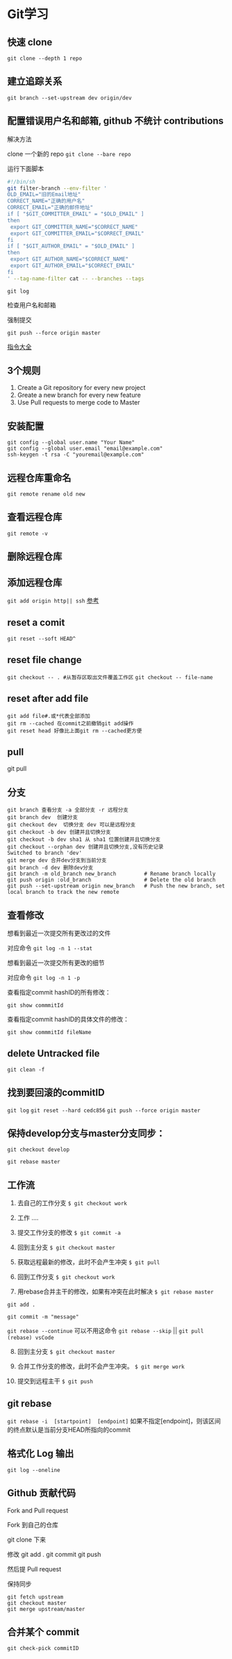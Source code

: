 ﻿# Git学习

## 快速 clone

`git clone --depth 1 repo`

## 建立追踪关系

`git branch --set-upstream dev origin/dev`

## 配置错误用户名和邮箱, github 不统计 contributions

解决方法

clone 一个新的 repo
`git clone --bare repo`

运行下面脚本

```sh
#!/bin/sh
git filter-branch --env-filter '
OLD_EMAIL="旧的Email地址"
CORRECT_NAME="正确的用户名"
CORRECT_EMAIL="正确的邮件地址"
if [ "$GIT_COMMITTER_EMAIL" = "$OLD_EMAIL" ]
then
 export GIT_COMMITTER_NAME="$CORRECT_NAME"
 export GIT_COMMITTER_EMAIL="$CORRECT_EMAIL"
fi
if [ "$GIT_AUTHOR_EMAIL" = "$OLD_EMAIL" ]
then
 export GIT_AUTHOR_NAME="$CORRECT_NAME"
 export GIT_AUTHOR_EMAIL="$CORRECT_EMAIL"
fi
' --tag-name-filter cat -- --branches --tags
```
`git log`

检查用户名和邮箱

强制提交

`git push --force origin master`

[指令大全](https://segmentfault.com/a/1190000016345117)

## 3个规则

1. Create a Git repository for every new project
2. Greate a new branch for every new feature
3. Use Pull requests to merge code to Master

## 安装配置

```
git config --global user.name "Your Name"
git config --global user.email "email@example.com"
ssh-keygen -t rsa -C "youremail@example.com"
```

## 远程仓库重命名
`git remote rename old new`

## 查看远程仓库

`git remote -v`

## 删除远程仓库

## 添加远程仓库
`git add origin http|| ssh`
[参考](https://git-scm.com/docs/git-reset)

## reset a comit
```
git reset --soft HEAD^
```

## reset file change
`git checkout -- . #从暂存区取出文件覆盖工作区`
`git checkout -- file-name`

## reset after add file
```
git add file#.或*代表全部添加
git rm --cached 在commit之前撤销git add操作
git reset head 好像比上面git rm --cached更方便
```

## pull

git pull <remoter> <branch>

## 分支
```shell
git branch 查看分支 -a 全部分支 -r 远程分支
git branch dev  创建分支
git checkout dev  切换分支 dev 可以是远程分支
git checkout -b dev 创建并且切换分支
git checkout -b dev sha1 从 sha1 位置创建并且切换分支
git checkout --orphan dev 创建并且切换分支,没有历史记录
Switched to branch 'dev'
git merge dev 合并dev分支到当前分支
git branch -d dev 删除dev分支
git branch -m old_branch new_branch         # Rename branch locally    
git push origin :old_branch                 # Delete the old branch    
git push --set-upstream origin new_branch   # Push the new branch, set local branch to track the new remote
```

## 查看修改
想看到最近一次提交所有更改过的文件

对应命令 `git log -n 1 --stat`

想看到最近一次提交所有更改的细节

对应命令 `git log -n 1 -p`

查看指定commit hashID的所有修改：

`git show commmitId`

查看指定commit hashID的具体文件的修改：

`git show commmitId fileName`

## delete Untracked file

`git clean -f`

## 找到要回滚的commitID
`git log`
`git reset --hard cedc856`
`git push --force origin master`

## 保持develop分支与master分支同步：
`git checkout develop`

`git rebase master`

## 工作流
1. 去自己的工作分支
`$ git checkout work`

2. 工作
....

3. 提交工作分支的修改
`$ git commit -a`

4. 回到主分支
`$ git checkout master`

5. 获取远程最新的修改，此时不会产生冲突
`$ git pull`

6. 回到工作分支
`$ git checkout work`

7. 用rebase合并主干的修改，如果有冲突在此时解决
`$ git rebase master`

`git add .`

`git commit -m "message"`

`git rebase --continue` 可以不用这命令
`git rebase --skip` || `git pull (rebase) vsCode`

8. 回到主分支
`$ git checkout master`

9. 合并工作分支的修改，此时不会产生冲突。
`$ git merge work`

10. 提交到远程主干
`$ git push`

## git rebase

`git rebase -i  [startpoint]  [endpoint]`
如果不指定[endpoint]，则该区间的终点默认是当前分支HEAD所指向的commit

## 格式化 Log 输出

`git log --oneline`

## Github 贡献代码

Fork and Pull request

Fork 到自己的仓库

git clone 下来

修改 git add .  git commit git push

然后提 Pull request

保持同步
```shell
git fetch upstream
git checkout master
git merge upstream/master
```
## 合并某个 commit 

`git check-pick commitID`